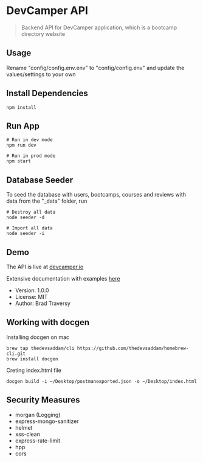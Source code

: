 # DevCamper API

> Backend API for DevCamper application, which is a bootcamp directory website

## Usage

Rename "config/config.env.env" to "config/config.env" and update the values/settings to your own

## Install Dependencies

```
npm install
```

## Run App

```
# Run in dev mode
npm run dev

# Run in prod mode
npm start
```

## Database Seeder

To seed the database with users, bootcamps, courses and reviews with data from the "\_data" folder, run

```
# Destroy all data
node seeder -d

# Import all data
node seeder -i
```

## Demo

The API is live at [devcamper.io](https://devcamper.io)

Extensive documentation with examples [here](https://documenter.getpostman.com/view/8923145/SVtVVTzd?version=latest)

- Version: 1.0.0
- License: MIT
- Author: Brad Traversy

## Working with docgen

Installing docgen on mac
```
brew tap thedevsaddam/cli https://github.com/thedevsaddam/homebrew-cli.git
brew install docgen
```

Creting index.html file
```
docgen build -i ~/Desktop/postmanexported.json -o ~/Desktop/index.html
```

## Security Measures
- morgan (Logging)
- express-mongo-sanitizer
- helmet
- xss-clean
- express-rate-limit
- hpp
- cors
